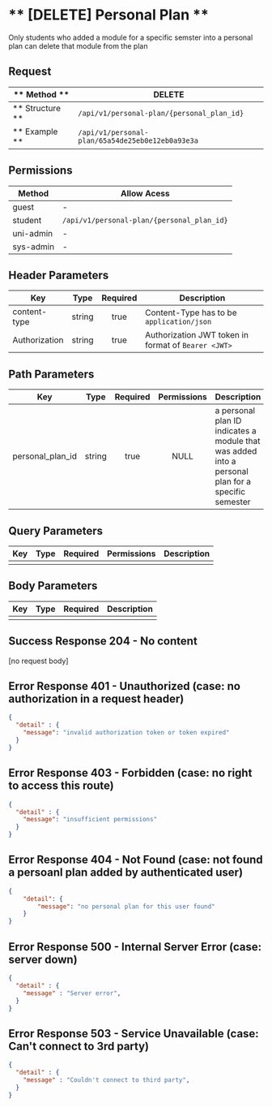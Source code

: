 # ** [DELETE] Personal Plan **

Only students who added a module for a specific semster into a personal plan can delete that module from the plan

## Request

| ** Method **     | DELETE                                           |
| ---------------- | ------------------------------------------------ |
| ** Structure **  | `/api/v1/personal-plan/{personal_plan_id}`       |
| ** Example **    | `/api/v1/personal-plan/65a54de25eb0e12eb0a93e3a` |

## Permissions

| Method          | Allow Acess                                 |
| ----------------| ------------------------------------------- |
| guest           | -                                           |
| student         | `/api/v1/personal-plan/{personal_plan_id}`  |
| uni-admin       | -                                           |
| sys-admin       | -                                           |

## Header Parameters

| Key                 | Type       | Required  | Description                                         |
| ------------------- | :--------: | :-------: | --------------------------------------------------- |
| content-type        | string     | true      | Content-Type has to be `application/json`           |
| Authorization       | string     | true      | Authorization JWT token in format of `Bearer <JWT>` |

## Path Parameters

| Key               | Type      | Required     | Permissions  | Description                                                                                       |
| ----------------- | :-------: | :----------: | :----------: | ------------------------------------------------------------------------------------------------- |
| personal_plan_id  | string    | true         | NULL         | a personal plan ID indicates a module that was added into a personal plan for a specific semester |

## Query Parameters

| Key       | Type      | Required     | Permissions  | Description                     |
| --------- | :-------: | :----------: | :----------: | ------------------------------- |
|           |           |              |              |                                 |

## Body Parameters

| Key               | Type         | Required     | Description                         |
| ----------------- | :----------: | :----------: | ----------------------------------- |
|                   |              |              |                                     |


## Success Response 204 - No content
  [no request body]



## Error Response 401 - Unauthorized (case: no authorization in a request header)
```json
{
  "detail" : {
    "message": "invalid authorization token or token expired"
  }
}
```


## Error Response 403 - Forbidden (case: no right to access this route)
```json
{
  "detail" : {
    "message": "insufficient permissions"
  }
}
```


## Error Response 404 - Not Found (case: not found a persoanl plan added by authenticated user)
```json
{
    "detail": {
        "message": "no personal plan for this user found"
    }
}
```


## Error Response 500 - Internal Server Error (case: server down)
```json
{
  "detail" : {
    "message" : "Server error",
  }
}
```

## Error Response 503 - Service Unavailable (case: Can't connect to 3rd party)
```json
{
  "detail" : {
    "message" : "Couldn't connect to third party",
  }
}
```
